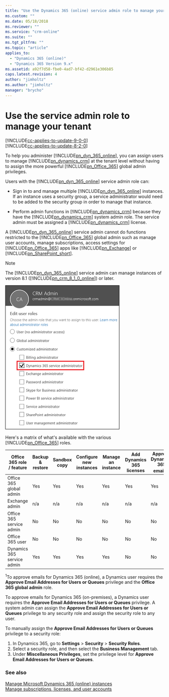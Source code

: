 ```yaml
---
title: "Use the Dynamics 365 (online) service admin role to manage your tenant | MicrosoftDocs"
ms.custom: ""
ms.date: 05/18/2018
ms.reviewer: ""
ms.service: "crm-online"
ms.suite: ""
ms.tgt_pltfrm: ""
ms.topic: "article"
applies_to: 
  - "Dynamics 365 (online)"
  - "Dynamics 365 Version 9.x"
ms.assetid: a92f7d58-fbe0-4ad7-bf42-d2961e306b85
caps.latest.revision: 4
author: "jimholtz"
ms.author: "jimholtz"
manager: "brycho"
---
```

# Use the service admin role to manage your tenant 

[!INCLUDE[cc-applies-to-update-9-0-0](../includes/cc_applies_to_update_9_0_0.md)]<br/>[!INCLUDE[cc-applies-to-update-8-2-0](../includes/cc_applies_to_update_8_2_0.md)]

To help you administer [!INCLUDE[pn_dyn_365_online](../includes/pn-crm-online.md)], you can assign users to manage [!INCLUDE[pn_dynamics_crm](../includes/pn-dynamics-crm.md)] at the tenant level without having to assign the more powerful [!INCLUDE[pn_Office_365](../includes/pn-office-365.md)] global admin privileges.  
  
 Users with the [!INCLUDE[pn_dyn_365_online](../includes/pn-crm-online.md)] service admin role can:  
  
-   Sign in to and manage  multiple [!INCLUDE[pn_dyn_365_online](../includes/pn-crm-online.md)] instances. If an instance uses a security group, a service administrator would need to be added to the security group in order to manage that instance.  
  
-   Perform admin functions in [!INCLUDE[pn_dynamics_crm](../includes/pn-dynamics-crm.md)] because they have the [!INCLUDE[pn_dynamics_crm](../includes/pn-dynamics-crm.md)] system admin role. The service admin must be assigned a [!INCLUDE[pn_dynamics_crm](../includes/pn-dynamics-crm.md)] license.  
  
A [!INCLUDE[pn_dyn_365_online](../includes/pn-crm-online.md)] service admin cannot do functions restricted to the [!INCLUDE[pn_Office_365](../includes/pn-office-365.md)] global admin such as manage user accounts, manage subscriptions, access settings for [!INCLUDE[pn_Office_365](../includes/pn-office-365.md)] apps like [!INCLUDE[pn_Exchange](../includes/pn-exchange.md)] or [!INCLUDE[pn_SharePoint_short](../includes/pn-sharepoint-short.md)].  
  
> [!NOTE]
> The [!INCLUDE[pn_dyn_365_online](../includes/pn-crm-online.md)] service admin can manage instances of version 8.1 ([!INCLUDE[pn_crm_8_1_0_online](../includes/pn-crm-8-1-0-online.md)]) or later.  
  
 ![Dynamics 365 service admin](media/dynamics-365-service-admin.png "Dynamics 365 service admin")  
  
 Here's a matrix of what's available with the various [!INCLUDE[pn_Office_365](../includes/pn-office-365.md)] roles.  
  
|Office 365 role / feature|Backup & restore|Sandbox copy|Configure new instances|Manage an instance|Add Dynamics 365 licenses|Approve Dynamics 365 emails<sup>1</sup>|Access support requests|Access Service health|Access Message center|  
|--------------------------------|----------------------|------------------|-----------------------------|------------------------|-------------------------------|---------------------------------|-----------------------------|---------------------------|---------------------------|  
|Office 365 global admin|Yes|Yes|Yes|Yes|Yes|Yes|Yes|Yes|Yes|  
|Exchange admin|n/a|n/a|n/a|n/a|n/a|n/a|n/a|Yes|Yes|  
|Office 365 service admin|No|No|No|No|No|No|Yes|Yes|Yes|  
|Office 365 user|No|No|No|No|No|No|No|No|No|  
|Dynamics 365 service admin|Yes|Yes|Yes|Yes|No|No|Yes|Yes|Yes|  

<sup>1</sup>To approve emails for Dynamics 365 (online), a Dynamics user requires the **Approve Email Addresses for Users or Queues** privilege and the **Office 365 global admin** role.

To approve emails for Dynamics 365 (on-premises), a Dynamics user requires the **Approve Email Addresses for Users or Queues** privilege.  A system admin can assign the **Approve Email Addresses for Users or Queues** privilege to any security role and assign the security role to any user. 

To manually assign the **Approve Email Addresses for Users or Queues** privilege to a security role: 
1. In Dynamics 365, go to **Settings** > **Security** > **Security Roles**. 
2. Select a security role, and then select the **Business Management** tab. 
3. Under **Miscellaneous Privileges**, set the privilege level for **Approve Email Addresses for Users or Queues**.

### See also  
 [Manage Microsoft Dynamics 365 (online) instances](manage-online-environments.md)   
 [Manage subscriptions, licenses, and user accounts](manage-subscriptions-licenses-user-accounts.md)
